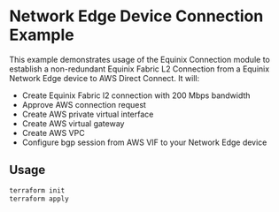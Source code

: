 # Network Edge Device Connection Example

This example demonstrates usage of the Equinix Connection module to establish a non-redundant Equinix Fabric L2 Connection from a Equinix Network Edge device to AWS Direct Connect. It will:

- Create Equinix Fabric l2 connection with 200 Mbps bandwidth
- Approve AWS connection request
- Create AWS private virtual interface
- Create AWS virtual gateway
- Create AWS VPC
- Configure bgp session from AWS VIF to your Network Edge device

## Usage

```bash
terraform init
terraform apply
```
